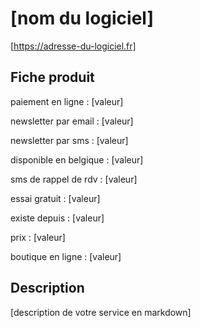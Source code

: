 
# [nom du logiciel]
[https://adresse-du-logiciel.fr]
 
## Fiche produit
paiement en ligne : [valeur]

newsletter par email : [valeur]

newsletter par sms : [valeur]

disponible en belgique : [valeur]

sms de rappel de rdv : [valeur]

essai gratuit : [valeur]

existe depuis : [valeur]

prix : [valeur]

boutique en ligne : [valeur]


## Description

[description de votre service en markdown]

